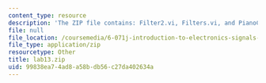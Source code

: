 ```yaml
---
content_type: resource
description: 'The ZIP file contains: Filter2.vi, Filters.vi, and PianoC.wav.'
file: null
file_location: /coursemedia/6-071j-introduction-to-electronics-signals-and-measurement-spring-2006/99838ea74ad8a58bdb56c27da402634a_lab13.zip
file_type: application/zip
resourcetype: Other
title: lab13.zip
uid: 99838ea7-4ad8-a58b-db56-c27da402634a
---
```

